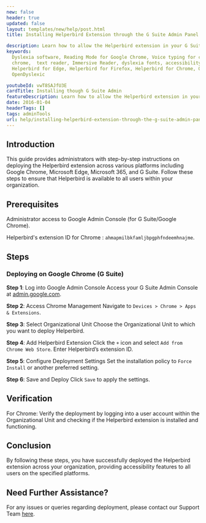 ```yaml
---
new: false
header: true
updated: false
layout: templates/new/help/post.html
title: Installing Helperbird Extension through the G Suite Admin Panel

description: Learn how to allow the Helperbird extension in your G Suite Admin Panel. This guide walks you through the necessary steps to permit Helperbird's usage within your organization.
keywords:
  Dyslexia software, Reading Mode for Google Chrome, Voice typing for chrome, Text to speech for
  chrome,  text reader, Immersive Reader, dyslexia fonts, accessibility software, dyslexia software,
  Helperbird for Edge, Helperbird for Firefox, Helperbird for Chrome, Opendyslexic for Chrome,
  OpenDyslexic

youtubeId: vwT8SAJfU3E
cardTitle: Installing though G Suite Admin
featureDescription: Learn how to allow the Helperbird extension in your G Suite Admin Panel. This guide walks you through the necessary steps to permit Helperbird's usage within your organization.
date: 2016-01-04
headerTags: []
tags: adminTools
url: help/installing-helperbird-extension-through-the-g-suite-admin-panel/
---
```


## Introduction

This guide provides administrators with step-by-step instructions on deploying the Helperbird extension across various platforms including Google Chrome, Microsoft Edge, Microsoft 365, and G Suite. Follow these steps to ensure that Helperbird is available to all users within your organization.

## Prerequisites

Administrator access to Google Admin Console (for G Suite/Google Chrome).

Helperbird's extension ID for Chrome : `ahmapmilbkfamljbpgphfndeemhnajme`.

## Steps

### Deploying on Google Chrome (G Suite)

**Step 1**: Log into Google Admin Console
Access your G Suite Admin Console at [admin.google.com](https://admin.google.com/).

**Step 2**: Access Chrome Management
Navigate to `Devices > Chrome > Apps & Extensions`.

**Step 3**: Select Organizational Unit
Choose the Organizational Unit to which you want to deploy Helperbird.

**Step 4**: Add Helperbird Extension
Click the `+` icon and select `Add from Chrome Web Store`. Enter Helperbird’s extension ID.

**Step 5**: Configure Deployment Settings
Set the installation policy to `Force Install` or another preferred setting.

**Step 6**: Save and Deploy
Click `Save` to apply the settings.




## Verification

For Chrome: Verify the deployment by logging into a user account within the Organizational Unit and checking if the Helperbird extension is installed and functioning.

## Conclusion

By following these steps, you have successfully deployed the Helperbird extension across your organization, providing accessibility features to all users on the specified platforms.

## Need Further Assistance?

For any issues or queries regarding deployment, please contact our Support Team [here](https://www.helperbird.com/support).

